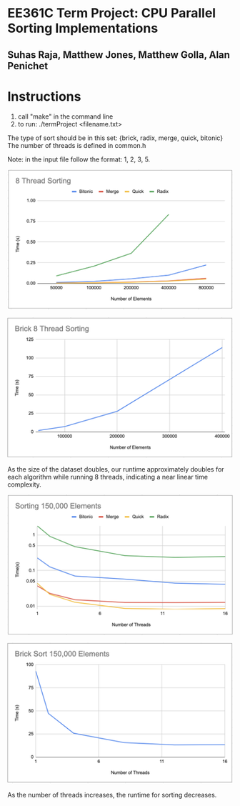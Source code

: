 # EE361C Term Project: CPU Parallel Sorting Implementations
## Suhas Raja, Matthew Jones, Matthew Golla, Alan Penichet

# Instructions

1. call "make" in the command line
2. to run: ./termProject <filename.txt>  <type of sort>

The type of sort should be in this set: {brick, radix, merge, quick, bitonic}
The number of threads is defined in common.h

Note: in the input file follow the format: 1, 2, 3, 5. 

![Performance on increasingly sized datasets](/8threadsorting.png)

![Performance on increasingly sized datasets](/bricksorting.png)

As the size of the dataset doubles, our runtime approximately doubles for each algorithm while running 8 threads, indicating a near linear time complexity.


![Performance as threads increase](/sort150.png)

![Performance as threads increase](/bricksort150.png)

As the number of threads increases, the runtime for sorting decreases.
